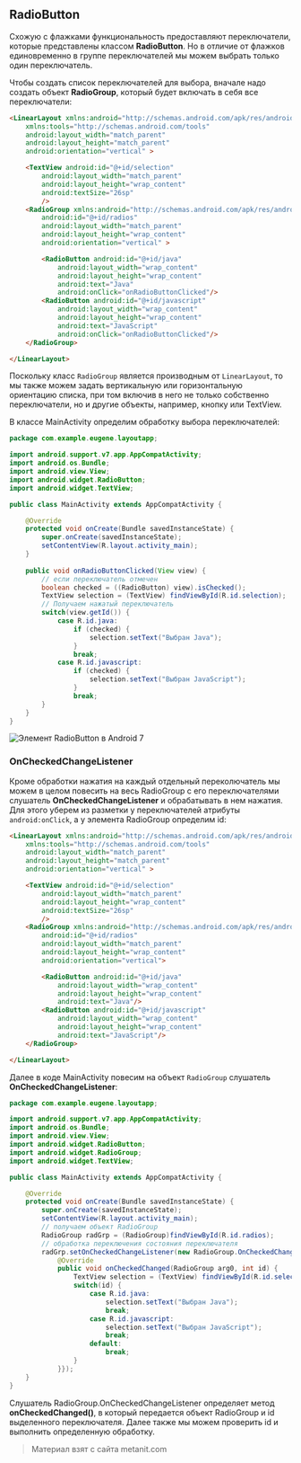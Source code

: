 ## RadioButton

Схожую с флажками функциональность предоставляют переключатели, которые представлены классом **RadioButton**. Но в отличие от флажков единовременно в группе переключателей мы можем выбрать только один переключатель.

Чтобы создать список переключателей для выбора, вначале надо создать объект **RadioGroup**, который будет включать в себя все переключатели:

```html
<LinearLayout xmlns:android="http://schemas.android.com/apk/res/android"
    xmlns:tools="http://schemas.android.com/tools"
    android:layout_width="match_parent"
    android:layout_height="match_parent"
    android:orientation="vertical" >

    <TextView android:id="@+id/selection"
        android:layout_width="match_parent"
        android:layout_height="wrap_content"
        android:textSize="26sp"
        />
    <RadioGroup xmlns:android="http://schemas.android.com/apk/res/android"
        android:id="@+id/radios"
        android:layout_width="match_parent"
        android:layout_height="wrap_content"
        android:orientation="vertical" >

        <RadioButton android:id="@+id/java"
            android:layout_width="wrap_content"
            android:layout_height="wrap_content"
            android:text="Java"
            android:onClick="onRadioButtonClicked"/>
        <RadioButton android:id="@+id/javascript"
            android:layout_width="wrap_content"
            android:layout_height="wrap_content"
            android:text="JavaScript"
            android:onClick="onRadioButtonClicked"/>
    </RadioGroup>

</LinearLayout>
```

Поскольку класс `RadioGroup` является производным от `LinearLayout`, то мы также можем задать вертикальную или горизонтальную ориентацию списка, при том включив в него не только собственно переключатели, но и другие объекты, например, кнопку или TextView.

В классе MainActivity определим обработку выбора переключателей:

```java
package com.example.eugene.layoutapp;

import android.support.v7.app.AppCompatActivity;
import android.os.Bundle;
import android.view.View;
import android.widget.RadioButton;
import android.widget.TextView;

public class MainActivity extends AppCompatActivity {

    @Override
    protected void onCreate(Bundle savedInstanceState) {
        super.onCreate(savedInstanceState);
        setContentView(R.layout.activity_main);
    }
    
    public void onRadioButtonClicked(View view) {
        // если переключатель отмечен
        boolean checked = ((RadioButton) view).isChecked();
        TextView selection = (TextView) findViewById(R.id.selection);
        // Получаем нажатый переключатель
        switch(view.getId()) {
            case R.id.java:
                if (checked) {
                    selection.setText("Выбран Java");
                }
                break;
            case R.id.javascript:
                if (checked) {
                    selection.setText("Выбран JavaScript");
                }
                break;
        }
    }
}
```

![Элемент RadioButton в Android 7](https://metanit.com/java/android/pics/radiobutton1.png)

### OnCheckedChangeListener

Кроме обработки нажатия на каждый отдельный переколючатель мы можем в целом повесить на весь RadioGroup с его переключателями слушатель **OnCheckedChangeListener** и обрабатывать в нем нажатия. Для этого уберем из разметки у переключателей атрибуты `android:onClick`, а у элемента RadioGroup определим id:

```html
<LinearLayout xmlns:android="http://schemas.android.com/apk/res/android"
    xmlns:tools="http://schemas.android.com/tools"
    android:layout_width="match_parent"
    android:layout_height="match_parent"
    android:orientation="vertical" >

    <TextView android:id="@+id/selection"
        android:layout_width="match_parent"
        android:layout_height="wrap_content"
        android:textSize="26sp"
        />
    <RadioGroup xmlns:android="http://schemas.android.com/apk/res/android"
        android:id="@+id/radios"
        android:layout_width="match_parent"
        android:layout_height="wrap_content"
        android:orientation="vertical">

        <RadioButton android:id="@+id/java"
            android:layout_width="wrap_content"
            android:layout_height="wrap_content"
            android:text="Java"/>
        <RadioButton android:id="@+id/javascript"
            android:layout_width="wrap_content"
            android:layout_height="wrap_content"
            android:text="JavaScript"/>
    </RadioGroup>

</LinearLayout>
```

Далее в коде MainActivity повесим на объект `RadioGroup` слушатель **OnCheckedChangeListener**:

```java
package com.example.eugene.layoutapp;

import android.support.v7.app.AppCompatActivity;
import android.os.Bundle;
import android.view.View;
import android.widget.RadioButton;
import android.widget.RadioGroup;
import android.widget.TextView;

public class MainActivity extends AppCompatActivity {

    @Override
    protected void onCreate(Bundle savedInstanceState) {
        super.onCreate(savedInstanceState);
        setContentView(R.layout.activity_main);
        // получаем объект RadioGroup
        RadioGroup radGrp = (RadioGroup)findViewById(R.id.radios);
        // обработка переключения состояния переключателя
        radGrp.setOnCheckedChangeListener(new RadioGroup.OnCheckedChangeListener() {
            @Override
            public void onCheckedChanged(RadioGroup arg0, int id) {
                TextView selection = (TextView) findViewById(R.id.selection);
                switch(id) {
                    case R.id.java:
                        selection.setText("Выбран Java");
                        break;
                    case R.id.javascript:
                        selection.setText("Выбран JavaScript");
                        break;
                    default:
                        break;
                }
            }});
    }
}
```

Слушатель RadioGroup.OnCheckedChangeListener определяет метод **onCheckedChanged()**, в который передается объект RadioGroup и id выделенного переключателя. Далее также мы можем проверить id и выполнить определенную обработку.


> Материал взят с сайта metanit.com
